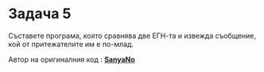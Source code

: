 Задача 5
========
Съставете програма, която сравнява две ЕГН-та и извежда съобщение, кой от притежателите им е по-млад.

Автор на оригиналния код : **[SanyaNo](https://github.com/SanyaNo)**
